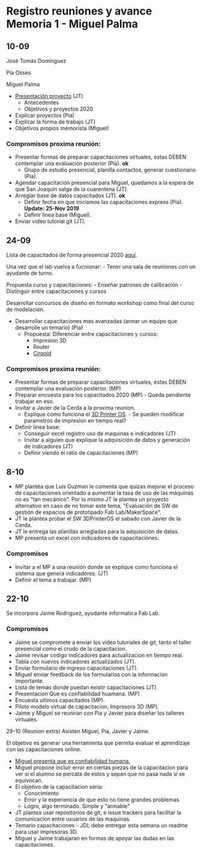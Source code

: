 # Registro reuniones y avance Memoria 1 - Miguel Palma

## 10-09 

José Tomás Domínguez 

Pía Osses 

Miguel Palma

- [Presentación proyecto](https://github.com/FabLabUTFSM/Mejora-continua-capacitaciones/blob/master/Bibliografia/Reunion1.pdf) (JT)
    - Antecedentes 
    - Objetivos y proyectos 2020
- Explicar proyectos (Pía)
- Explicar la forma de trabajo (JT)
- Objetivos propios memorista (Miguel)

### Compromisos proxima reunión: 

- Presentar formas de preparar capacitaciones virtuales, estas DEBEN contemplar una evaluación posterior (Pía). **ok** 
    - Grupo de estudio presencial, planilla contactos, generar cuestionario (Pía). 
- Agendar capacitación presencial para Miguel, quedamos a la espera de que San Joaquín salga de la cuarentena (JT).
- Arreglar base de datos capacitados (JT). **ok** 
    - Definir fecha en que iniciamos las capacitaciones express (Pía). **Update: 25-Nov 2019**  
    - Definir linea base (Miguel). 
- Enviar video tutorial git (JT).

## 24-09

Lista de capacitados de forma presencial 2020 [aquí](https://docs.google.com/spreadsheets/d/1D9LRCPe79pGWXt3wrzI7AtcWh9XB1Qri8JAUOejZxW4/edit#gid=0).

Una vez que el lab vuelva a fucnionar:
    - Tener una sala de reuniones con un ayudante de turno. 
    
Propuesta curso y capacitaciones: 
    - Enseñar patrones de calibración
    - Distinguir entre capacitaciones y cursos
    
Desarrollar concursos de diseño en formato workshop como final del curso de modelación. 

- Desarrollar capacitaciones mas avanzadas (armar un equipo que desarrolle un temario) (Pía)
    - Propuesta: Diferenciar entre capacitaciones y cursos:  
        - Impresion 3D 
        - Router
        - [Cirqoid](https://www.youtube.com/watch?v=KlK4htxUZk8)


### Compromisos proxima reunión: 

- Presentar formas de preparar capacitaciones virtuales, estas DEBEN contemplar una evaluación posterior. (MP) 
- Preparar encuesta para los capacitados 2020 (MP) - Queda pendiente trabajar en eso.
- Invitar a Javier de la Cerda a la proxima reunion. 
    - Explique como funciona el [3D Printer OS](https://www.3dprinteros.com/).
            - Se pueden modificar parametros de impresion en tiempo real?
- Definir linea base:
    - Conseguir excel registro uso de maquinas e indicadores (JT)
    - Invitar a alguien que explique la adquisición de datos y generación de indicadores (JT)
    - Definir viendo el ratio de capacitaciones (MP)
    
## 8-10
- MP plantéa que Luis Guzman le comenta que quizas mejorar el proceso de capacitaciones orientado a aumentar la tasa de uso de las máquinas no es "tan mecánico". Por lo mismo JT le plantea un proyecto alternativo en caso de no tomar este tema, "Evaluación de SW de gestión de espacios de prototipado Fab Lab/MakerSpace". 
- JT le plantea probar el SW 3DPrinterOS el sabado con Javier de la Cerda. 
- JT le entrega las planillas arregladas para la adquisición de datas. 
- MP presenta un excel con indicadores de capacitaciónes. 

### Compromisos
- Invitar a el MP a una reunión donde se explique como funciona el sistema que generá indicadores. (JT)
- Definir el tema a trabajar. (MP)

## 22-10
Se incorpora Jaime Rodriguez, ayudante informatica Fab Lab. 

### Compromisos
- Jaime se compromete a enviar los video tutoriales de git, tanto el taller presencial como el crudo de la capacitacion. 
- Jaime revisar codigo indicadores para actualizacion en tiempo real. 
- Tabla con nuevos indicadores actualizados (JT). 
- Enviar formulario de ingreso capacitaciones (JT). 
- Miguel enviar feedback de los formularios con la informacion importante. 
- Lista de temas donde puedan existir capacitaciones (JT).
- Presentacion Que es confiabilidad huamana. (MP)
- Encuesta ultimos capacitados (MP). 
- Piloto modelo virtual de capacitacion, Impresora 3D (MP). 
- Jaime y Miguel se reuniran con Pia y Javier para diseñar los talleres virtuales. 

29-10 (Reunion extra)
Asisten Miguel, Pia, Javier y Jaime. 

El objetivo es generar una herramienta que permita evaluar el aprendizaje con las capacitaciones online. 

- [Miguel presenta que es confiabilidad humana.](https://github.com/FabLabUTFSM/Mejora-continua-capacitaciones/blob/master/Bibliografia/Confiabilidad%20humana.pdf)
- Miguel propone incluir error en ciertas piezas de la capacitacion para ver si el alumno se percata de estos y sepan que no pasa nada si se equivocan. 
- El objetivo de la capacitacion seria: 
    - Conocimiento 
    - Error y la experiencia de que esto no tiene grandes problemas
    - Logro, algo terminado. Simple y "armable"
- JT plantea usar repositorios de git, e issue trackers para facilitar la comunicacion entre usuarios de las maquinas. 
- Temario capacitaciones - JDL debe entregar esta semana un readme para usar impresoras 3D.
- Miguel y Jaime trabajaran en formas de apoyar las dudas en las capacitaciones. 

